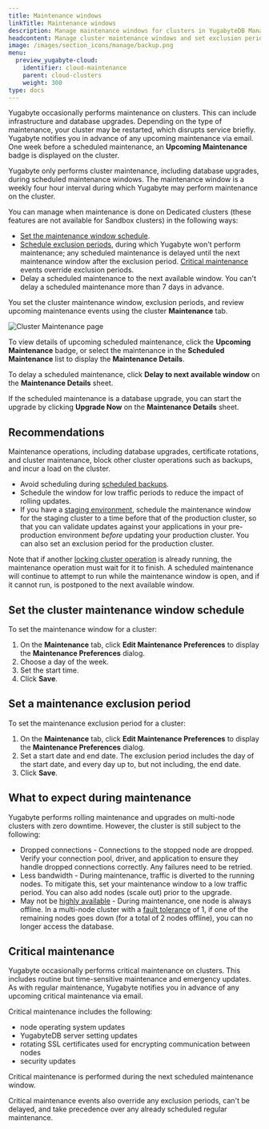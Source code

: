 ```yaml
---
title: Maintenance windows
linkTitle: Maintenance windows
description: Manage maintenance windows for clusters in YugabyteDB Managed.
headcontent: Manage cluster maintenance windows and set exclusion periods
image: /images/section_icons/manage/backup.png
menu:
  preview_yugabyte-cloud:
    identifier: cloud-maintenance
    parent: cloud-clusters
    weight: 300
type: docs
---
```


Yugabyte occasionally performs maintenance on clusters. This can include infrastructure and database upgrades. Depending on the type of maintenance, your cluster may be restarted, which disrupts service briefly. Yugabyte notifies you in advance of any upcoming maintenance via email. One week before a scheduled maintenance, an **Upcoming Maintenance** badge is displayed on the cluster.

Yugabyte only performs cluster maintenance, including database upgrades, during scheduled maintenance windows. The maintenance window is a weekly four hour interval during which Yugabyte may perform maintenance on the cluster.

You can manage when maintenance is done on Dedicated clusters (these features are not available for Sandbox clusters) in the following ways:

- [Set the maintenance window schedule](#set-the-cluster-maintenance-window-schedule).
- [Schedule exclusion periods](#set-a-maintenance-exclusion-period), during which Yugabyte won't perform maintenance; any scheduled maintenance is delayed until the next maintenance window after the exclusion period. [Critical maintenance](#critical-maintenance) events override exclusion periods.
- Delay a scheduled maintenance to the next available window. You can't delay a scheduled maintenance more than 7 days in advance.

You set the cluster maintenance window, exclusion periods, and review upcoming maintenance events using the cluster **Maintenance** tab.

![Cluster Maintenance page](/images/yb-cloud/cloud-clusters-maintenance.png)

To view details of upcoming scheduled maintenance, click the **Upcoming Maintenance** badge, or select the maintenance in the **Scheduled Maintenance** list to display the **Maintenance Details**.

To delay a scheduled maintenance, click **Delay to next available window** on the **Maintenance Details** sheet.

If the scheduled maintenance is a database upgrade, you can start the upgrade by clicking **Upgrade Now** on the **Maintenance Details** sheet.

## Recommendations

Maintenance operations, including database upgrades, certificate rotations, and cluster maintenance, block other cluster operations such as backups, and incur a load on the cluster.

- Avoid scheduling during [scheduled backups](../backup-clusters/).
- Schedule the window for low traffic periods to reduce the impact of rolling updates.
- If you have a [staging environment](../../cloud-basics/create-clusters-overview/#staging-cluster), schedule the maintenance window for the staging cluster to a time before that of the production cluster, so that you can validate updates against your applications in your pre-production environment _before_ updating your production cluster. You can also set an exclusion period for the production cluster.

Note that if another [locking cluster operation](../#locking-operations) is already running, the maintenance operation must wait for it to finish. A scheduled maintenance will continue to attempt to run while the maintenance window is open, and if it cannot run, is postponed to the next available window.

## Set the cluster maintenance window schedule

To set the maintenance window for a cluster:

1. On the **Maintenance** tab, click **Edit Maintenance Preferences** to display the **Maintenance Preferences** dialog.
1. Choose a day of the week.
1. Set the start time.
1. Click **Save**.

## Set a maintenance exclusion period

To set the maintenance exclusion period for a cluster:

1. On the **Maintenance** tab, click **Edit Maintenance Preferences** to display the **Maintenance Preferences** dialog.
1. Set a start date and end date. The exclusion period includes the day of the start date, and every day up to, but not including, the end date.
1. Click **Save**.

## What to expect during maintenance

Yugabyte performs rolling maintenance and upgrades on multi-node clusters with zero downtime. However, the cluster is still subject to the following:

- Dropped connections - Connections to the stopped node are dropped. Verify your connection pool, driver, and application to ensure they handle dropped connections correctly. Any failures need to be retried.
- Less bandwidth - During maintenance, traffic is diverted to the running nodes. To mitigate this, set your maintenance window to a low traffic period. You can also add nodes (scale out) prior to the upgrade.
- May not be [highly available](../../../architecture/core-functions/high-availability/) - During maintenance, one node is always offline. In a multi-node cluster with a [fault tolerance](../../cloud-basics/create-clusters-overview/#fault-tolerance) of 1, if one of the remaining nodes goes down (for a total of 2 nodes offline), you can no longer access the database.

## Critical maintenance

Yugabyte occasionally performs critical maintenance on clusters. This includes routine but time-sensitive maintenance and emergency updates. As with regular maintenance, Yugabyte notifies you in advance of any upcoming critical maintenance via email.

Critical maintenance includes the following:

- node operating system updates
- YugabyteDB server setting updates
- rotating SSL certificates used for encrypting communication between nodes
- security updates

Critical maintenance is performed during the next scheduled maintenance window.

Critical maintenance events also override any exclusion periods, can't be delayed, and take precedence over any already scheduled regular maintenance.
